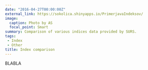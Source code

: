 ```yaml
---
date: "2016-04-27T00:00:00Z"
external_link: https://sokolica.shinyapps.io/PrimerjavaIndeksov/
image:
  caption: Photo by AS
  focal_point: Smart
summary: Comparison of various indices data provided by SURS.
tags: 
 - Index
 - Other
title: Index comparison
---
```


BLABLA